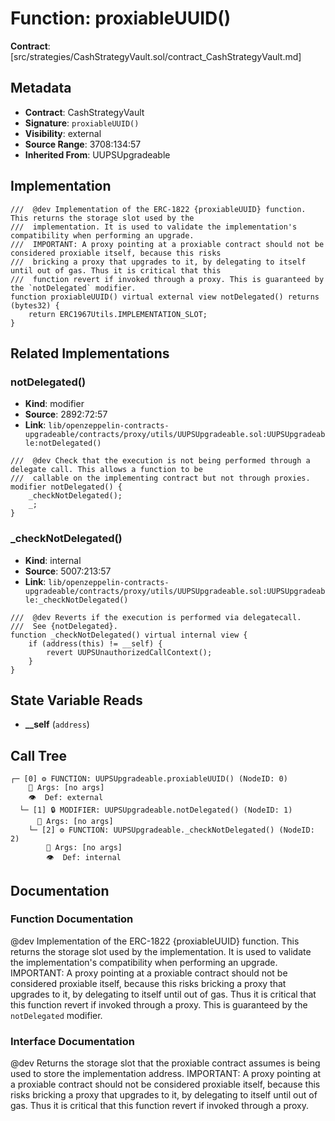 # Function: proxiableUUID()

**Contract**: [src/strategies/CashStrategyVault.sol/contract_CashStrategyVault.md]

## Metadata

- **Contract**: CashStrategyVault
- **Signature**: `proxiableUUID()`
- **Visibility**: external
- **Source Range**: 3708:134:57
- **Inherited From**: UUPSUpgradeable

## Implementation

```solidity
///  @dev Implementation of the ERC-1822 {proxiableUUID} function. This returns the storage slot used by the
///  implementation. It is used to validate the implementation's compatibility when performing an upgrade.
///  IMPORTANT: A proxy pointing at a proxiable contract should not be considered proxiable itself, because this risks
///  bricking a proxy that upgrades to it, by delegating to itself until out of gas. Thus it is critical that this
///  function revert if invoked through a proxy. This is guaranteed by the `notDelegated` modifier.
function proxiableUUID() virtual external view notDelegated() returns (bytes32) {
    return ERC1967Utils.IMPLEMENTATION_SLOT;
}
```

## Related Implementations

### notDelegated()

- **Kind**: modifier
- **Source**: 2892:72:57
- **Link**: `lib/openzeppelin-contracts-upgradeable/contracts/proxy/utils/UUPSUpgradeable.sol:UUPSUpgradeable:notDelegated()`

```solidity
///  @dev Check that the execution is not being performed through a delegate call. This allows a function to be
///  callable on the implementing contract but not through proxies.
modifier notDelegated() {
    _checkNotDelegated();
    _;
}
```

### _checkNotDelegated()

- **Kind**: internal
- **Source**: 5007:213:57
- **Link**: `lib/openzeppelin-contracts-upgradeable/contracts/proxy/utils/UUPSUpgradeable.sol:UUPSUpgradeable:_checkNotDelegated()`

```solidity
///  @dev Reverts if the execution is performed via delegatecall.
///  See {notDelegated}.
function _checkNotDelegated() virtual internal view {
    if (address(this) != __self) {
        revert UUPSUnauthorizedCallContext();
    }
}
```

## State Variable Reads

- **__self** (`address`)

## Call Tree

```
┌─ [0] ⚙️ FUNCTION: UUPSUpgradeable.proxiableUUID() (NodeID: 0)
    💬 Args: [no args]
    👁️  Def: external
  └─ [1] 🔒 MODIFIER: UUPSUpgradeable.notDelegated() (NodeID: 1)
      💬 Args: [no args]
    └─ [2] ⚙️ FUNCTION: UUPSUpgradeable._checkNotDelegated() (NodeID: 2)
        💬 Args: [no args]
        👁️  Def: internal
```

## Documentation

### Function Documentation

 @dev Implementation of the ERC-1822 {proxiableUUID} function. This returns the storage slot used by the
 implementation. It is used to validate the implementation's compatibility when performing an upgrade.
 IMPORTANT: A proxy pointing at a proxiable contract should not be considered proxiable itself, because this risks
 bricking a proxy that upgrades to it, by delegating to itself until out of gas. Thus it is critical that this
 function revert if invoked through a proxy. This is guaranteed by the `notDelegated` modifier.

### Interface Documentation

 @dev Returns the storage slot that the proxiable contract assumes is being used to store the implementation
 address.
 IMPORTANT: A proxy pointing at a proxiable contract should not be considered proxiable itself, because this risks
 bricking a proxy that upgrades to it, by delegating to itself until out of gas. Thus it is critical that this
 function revert if invoked through a proxy.
